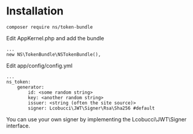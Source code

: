 Installation
============

    composer require ns/token-bundle

Edit AppKernel.php and add the bundle

    ...
    new NS\TokenBundle\NSTokenBundle(),

Edit app/config/config.yml

    ...
    ns_token:
        generator:
            id: <some random string>
            key: <another random string>
            issuer: <string (often the site source)>
            signer: Lcobucci\JWT\Signer\Rsa\Sha256 #default
            
You can use your own signer by implementing the Lcobucci\JWT\Signer interface.
